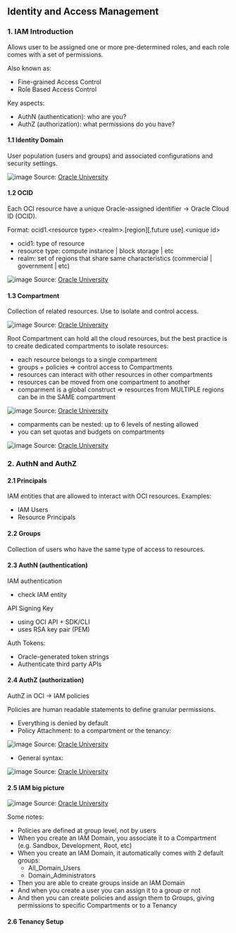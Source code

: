 ## Identity and Access Management

### 1. IAM Introduction

Allows user to be assigned one or more pre-determined roles, and each role comes with a set of permissions.

Also known as:
- Fine-grained Access Control
- Role Based Access Control

Key aspects:
- AuthN (authentication): who are you?
- AuthZ (authorization): what permissions do you have?

#### 1.1 Identity Domain

User population (users and groups) and associated configurations and security settings.

![image](https://github.com/user-attachments/assets/2889b995-0521-4046-9761-227484ba9567)
Source: [Oracle University](https://mylearn.oracle.com/ou/course/oracle-cloud-infrastructure-foundations/139383/165501)

#### 1.2 OCID

Each OCI resource have a unique Oracle-assigned identifier -> Oracle Cloud ID (OCID).

Format: ocid1.\<resource type\>.\<realm\>.[region][.future use].\<unique id\>
- ocid1: type of resource
- resource type: compute instance | block storage | etc
- realm: set of regions that share same characteristics (commercial | government | etc)

![image](https://github.com/user-attachments/assets/7a84a293-14cc-428a-bf60-666d90349a48)
Source: [Oracle University](https://mylearn.oracle.com/ou/course/oracle-cloud-infrastructure-foundations/139383/165501)

#### 1.3 Compartment

Collection of related resources. Use to isolate and control access.

![image](https://github.com/user-attachments/assets/a257e191-0909-4149-a5e9-96a3409c68f0)
Source: [Oracle University](https://mylearn.oracle.com/ou/course/oracle-cloud-infrastructure-foundations/139383/142151)

Root Compartment can hold all the cloud resources, but the best practice is to create dedicated compartments to isolate resources:

- each resource belongs to a single compartment
- groups + policies => control access to Compartments
- resources can interact with other resources in other compartments
- resources can be moved from one compartment to another
- comparment is a global construct => resources from MULTIPLE regions can be in the SAME compartment

![image](https://github.com/user-attachments/assets/75f46533-df67-4ba4-b19a-9bb9b0544bff)
Source: [Oracle University](https://mylearn.oracle.com/ou/course/oracle-cloud-infrastructure-foundations/139383/142151)

- comparments can be nested: up to 6 levels of nesting allowed
- you can set quotas and budgets on compartments

![image](https://github.com/user-attachments/assets/cc1613c8-d9ea-4baf-af84-51534aeffc2c)
Source: [Oracle University](https://mylearn.oracle.com/ou/course/oracle-cloud-infrastructure-foundations/139383/142151)

### 2. AuthN and AuthZ

#### 2.1 Principals

IAM entities that are allowed to interact with OCI resources.
Examples:
- IAM Users
- Resource Principals

#### 2.2 Groups

Collection of users who have the same type of access to resources.

#### 2.3 AuthN (authentication)

IAM authentication
- check IAM entity

API Signing Key
- using OCI API + SDK/CLI
- uses RSA key pair (PEM)

Auth Tokens:
- Oracle-generated token strings
- Authenticate third party APIs

#### 2.4 AuthZ (authorization)

AuthZ in OCI -> IAM policies

Policies are human readable statements to define granular permissions.
- Everything is denied by default
- Policy Attachment: to a compartment or the tenancy:

![image](https://github.com/user-attachments/assets/d04dbfe2-4051-441c-8f73-5f600851b5c6)
Source: [Oracle University](https://mylearn.oracle.com/ou/course/oracle-cloud-infrastructure-foundations/139383/189910)

- General syntax:

![image](https://github.com/user-attachments/assets/cc6719f1-0c0d-4876-b408-ee8d47291ed7)
Source: [Oracle University](https://mylearn.oracle.com/ou/course/oracle-cloud-infrastructure-foundations/139383/189910)

#### 2.5 IAM big picture

![image](https://github.com/user-attachments/assets/a31fdbcb-006d-4dbf-967d-ca218f2b21c0)
Source: [Oracle University](https://mylearn.oracle.com/ou/course/oracle-cloud-infrastructure-foundations/139383/189886)

Some notes:
- Policies are defined at group level, not by users
- When you create an IAM Domain, you associate it to a Compartment (e.g. Sandbox, Development, Root, etc)
- When you create an IAM Domain, it automatically comes with 2 default groups:
  - All_Domain_Users
  - Domain_Administrators
- Then you are able to create groups inside an IAM Domain
- And when you create a user you can assign it to a group or not
- And then you can create policies and assign them to Groups, giving permissions to specific Compartments or to a Tenancy

#### 2.6 Tenancy Setup



